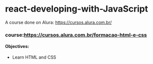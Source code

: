 
# react-developing-with-JavaScript
A course done on  Alura: https://cursos.alura.com.br/

### course:https://cursos.alura.com.br/formacao-html-e-css

#### Objectives:
- Learn HTML and CSS
